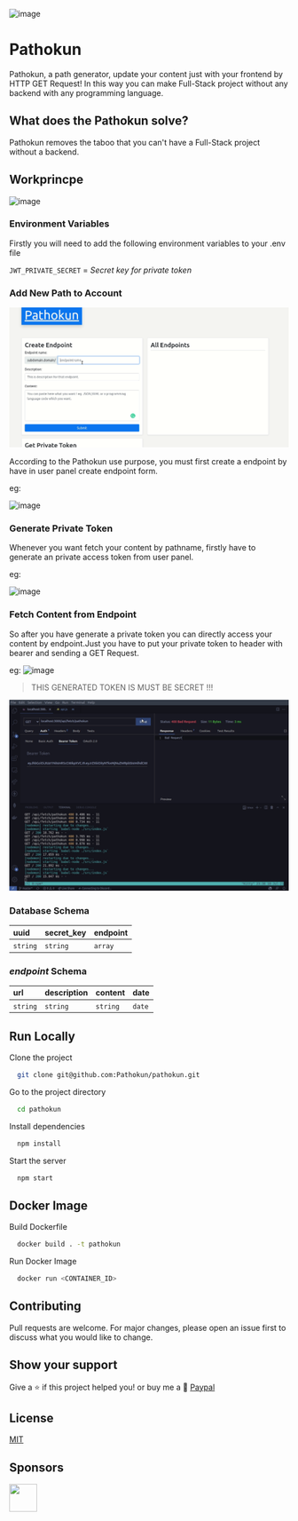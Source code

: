 ![image](https://user-images.githubusercontent.com/53150440/126082539-4477da7b-7e48-495e-8c7e-77bc123cd1e7.png)

# Pathokun 

Pathokun, a path generator, update your content just with your frontend by HTTP GET Request! In this way you can make Full-Stack project without any backend with any programming language.

## What does the Pathokun solve?
Pathokun removes the taboo that you can't have a Full-Stack project without a backend.


## Workprincpe

![image](https://user-images.githubusercontent.com/53150440/126083571-31cceb9e-60bc-4efd-8152-4ae24a6d5620.png)

### Environment Variables

Firstly you will need to add the following environment variables to your .env file

`JWT_PRIVATE_SECRET` = *Secret key for private token*

### **Add New Path to Account**

![Pathokun Create Endpoint](master/img/create-point.gif)

According to the Pathokun use purpose, you must first create a endpoint by have in user panel create endpoint form.

eg:

![image](https://user-images.githubusercontent.com/53150440/126082322-8a00bc71-a272-4055-ba8a-11053f5337d7.png)

### **Generate Private Token**
Whenever you want fetch your content by pathname, firstly have to generate an private access token from user panel.

eg:

![image](https://user-images.githubusercontent.com/53150440/126082355-7882e05a-e131-4e16-a05c-bf6d7167bb7b.png)

### **Fetch Content from Endpoint**
So after you have generate a private token you can directly access your content by endpoint.Just you have to put your private token
to header with bearer and sending a GET Request.

eg: 
![image](https://user-images.githubusercontent.com/53150440/126082366-e15b03b8-8eeb-4332-90d9-f17b79674e6e.png)

> THIS GENERATED TOKEN IS MUST BE SECRET !!!

![Pathokun Fetch Content](master/img/fetch-content.gif)

### **Database Schema**


| uuid | secret_key | endpoint |
| :--- | :--------- | :------- |
| `string` | `string` | `array` |


### ***endpoint* Schema**

| url | description | content | date
| :--- | :--------- | :------- | :---
| `string` | `string` | `string` | `date`


## Run Locally

Clone the project

```bash
  git clone git@github.com:Pathokun/pathokun.git
```

Go to the project directory

```bash
  cd pathokun
```

Install dependencies

```bash
  npm install
```

Start the server

```bash
  npm start
```

## Docker Image

Build Dockerfile

```bash
  docker build . -t pathokun
```

Run Docker Image
```bash
  docker run <CONTAINER_ID>
```

## Contributing
Pull requests are welcome. For major changes, please open an issue first to discuss what you would like to change.

## Show your support

Give a ⭐️ if this project helped you! or buy me a 🍺
<a href="https://www.paypal.com/paypalme/nedimakar5341">Paypal</a>

## License
[MIT](https://choosealicense.com/licenses/MIT/)

## Sponsors

<span>
  <img height="50" width="50" src="https://user-images.githubusercontent.com/53150440/127370994-a21bc410-0d2a-49a4-9001-05bd45d9760b.png"/> 
</span>
